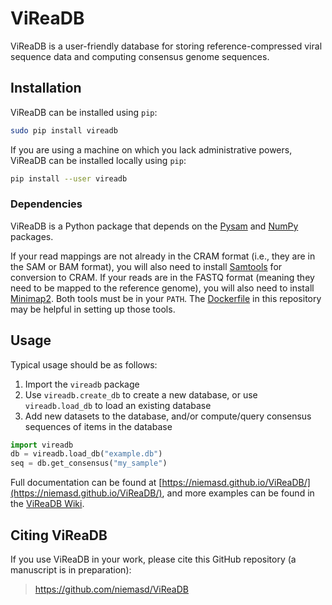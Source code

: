 # ViReaDB
ViReaDB is a user-friendly database for storing reference-compressed viral sequence data and computing consensus genome sequences.

## Installation
ViReaDB can be installed using `pip`:


```bash
sudo pip install vireadb
```

If you are using a machine on which you lack administrative powers, ViReaDB can be installed locally using `pip`:

```bash
pip install --user vireadb
```

### Dependencies
ViReaDB is a Python package that depends on the [Pysam](https://github.com/pysam-developers/pysam) and [NumPy](https://numpy.org/) packages.

If your read mappings are not already in the CRAM format (i.e., they are in the SAM or BAM format), you will also need to install [Samtools](https://github.com/samtools/samtools) for conversion to CRAM. If your reads are in the FASTQ format (meaning they need to be mapped to the reference genome), you will also need to install [Minimap2](https://github.com/lh3/minimap2). Both tools must be in your `PATH`. The [Dockerfile](Dockerfile) in this repository may be helpful in setting up those tools.

## Usage
Typical usage should be as follows:

1. Import the `vireadb` package
2. Use `vireadb.create_db` to create a new database, or use `vireadb.load_db` to load an existing database
3. Add new datasets to the database, and/or compute/query consensus sequences of items in the database

```python
import vireadb
db = vireadb.load_db("example.db")
seq = db.get_consensus("my_sample")
```

Full documentation can be found at [https://niemasd.github.io/ViReaDB/](https://niemasd.github.io/ViReaDB/), and more examples can be found in the [ViReaDB Wiki](https://github.com/niemasd/ViReaDB/wiki).

## Citing ViReaDB
If you use ViReaDB in your work, please cite this GitHub repository (a manuscript is in preparation):

> https://github.com/niemasd/ViReaDB
